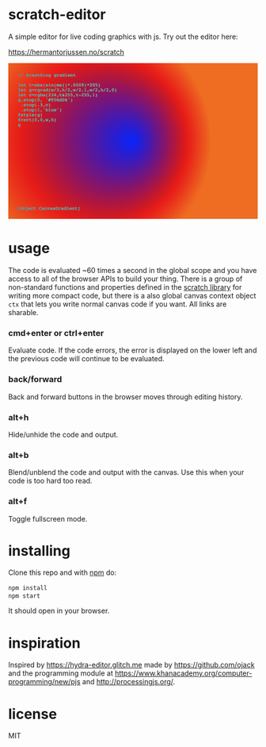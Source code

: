 # scratch-editor

A simple editor for live coding graphics with js.
Try out the editor here:

https://hermantorjussen.no/scratch

![scratch: editor for live coding](examples/screen.png)

# usage 

The code is evaluated ~60 times a second in the global scope and you have access 
to all of the browser APIs to build your thing. There is a group of non-standard 
functions and properties defined in the [scratch library](https://github.com/htor/scratch)
for writing more compact code, but there is a also global canvas context object `ctx`
that lets you write normal canvas code if you want. All links are sharable.

### cmd+enter or ctrl+enter
Evaluate code. If the code errors, the error is displayed on the lower left and
the previous code will continue to be evaluated.

### back/forward
Back and forward buttons in the browser moves through editing history. 

### alt+h
Hide/unhide the code and output.

### alt+b
Blend/unblend the code and output with the canvas. Use this when your code is too hard
too read.

### alt+f
Toggle fullscreen mode.

# installing

Clone this repo and with [npm](https://npmjs.com/) do:

```
npm install
npm start
```

It should open in your browser.


# inspiration

Inspired by https://hydra-editor.glitch.me made by https://github.com/ojack
and the programming module at https://www.khanacademy.org/computer-programming/new/pjs
and http://processingjs.org/.

# license

MIT

[1]: https://developer.mozilla.org/en-US/docs/Web/API/CanvasRenderingContext2D
